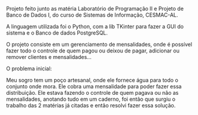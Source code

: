 Projeto feito junto as matéria Laboratório de Programação II e Projeto de Banco de Dados I, do curso de Sistemas de
Informação, CESMAC-AL.

A linguagem utilizada foi o Python, com a lib TKinter para fazer a GUI do sistema e o Banco de dados PostgreSQL.

O projeto consiste em um gerenciamento de mensalidades, onde é possível fazer todo o controle de quem pagou ou deixou de
pagar, adicionar ou remover clientes e mensalidades...

O problema inicial:

Meu sogro tem um poço artesanal, onde ele fornece água para todo o conjunto onde mora. Ele cobra uma mensalidade para
poder fazer essa distribuição. Ele estava fazendo o controle de quem pagava ou não as mensalidades, anotando tudo em 
um caderno, foi então que surgiu o trabalho das 2 matérias já citadas e então resolvi fazer essa solução.
